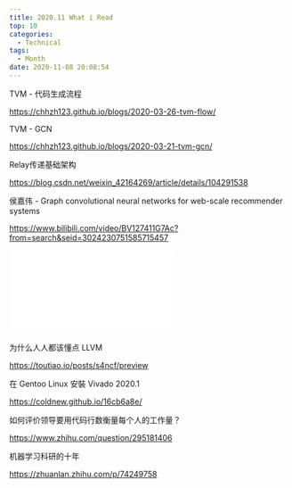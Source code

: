 ```yaml
---
title: 2020.11 What i Read
top: 10
categories:
  - Technical
tags:
  - Month
date: 2020-11-08 20:08:54
---
```


TVM - 代码生成流程

https://chhzh123.github.io/blogs/2020-03-26-tvm-flow/

TVM - GCN

https://chhzh123.github.io/blogs/2020-03-21-tvm-gcn/

Relay传递基础架构

https://blog.csdn.net/weixin_42164269/article/details/104291538

<!-- more -->

侯嘉伟 - Graph convolutional neural networks for web-scale recommender systems

https://www.bilibili.com/video/BV127411G7Ac?from=search&seid=3024230751585715457

<iframe src="//player.bilibili.com/player.html?aid=88402984&bvid=BV127411G7Ac&cid=151017710&page=1" scrolling="no" border="0" frameborder="no" framespacing="0" allowfullscreen="true"> </iframe>

为什么人人都该懂点 LLVM

https://toutiao.io/posts/s4ncf/preview

在 Gentoo Linux 安裝 Vivado 2020.1

https://coldnew.github.io/16cb6a8e/

如何评价领导要用代码行数衡量每个人的工作量？

https://www.zhihu.com/question/295181406

机器学习科研的十年

https://zhuanlan.zhihu.com/p/74249758